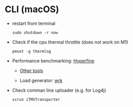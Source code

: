# CLI (macOS)

- restart from terminal
   
   ```
   sudo shutdown -r now
   ```

- Check if the cpu thermal throttle (does not work on M1)

  `pmset -g thermlog`

- Performance benchmarking: [Hyperfine](https://github.com/sharkdp/hyperfine)

  - [Other tools](https://gist.github.com/denji/8333630)

  - Load generator: [wrk](https://github.com/wg/wrk)

- Check comman line uploader (e.g. for Log4j)

  `xcrun iTMSTransporter`



